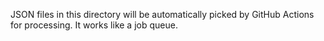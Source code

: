 JSON files in this directory will be automatically picked by GitHub Actions for processing.
It works like a job queue.
